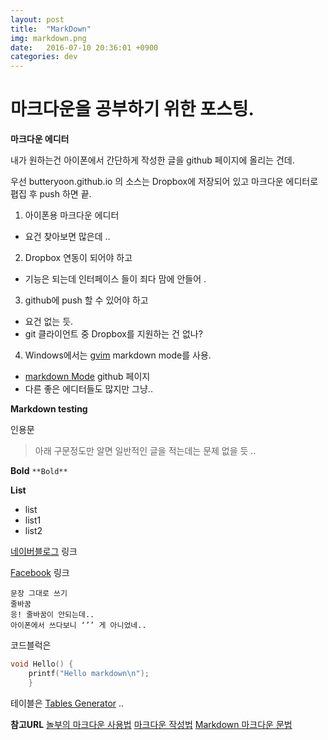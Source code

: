 ```yaml
---
layout: post
title:  "MarkDown"
img: markdown.png
date:   2016-07-10 20:36:01 +0900
categories: dev
---
```


# 마크다운을 공부하기 위한 포스팅. 


**마크다운 에디터**

내가 원하는건 아이폰에서 간단하게 작성한 글을 github 페이지에 올리는 건데. 

우선 butteryoon.github.io 의 소스는 Dropbox에 저장되어 있고 마크다운 에디터로 폅집 후 push 하면 끝. 


1. 아이폰용 마크다운 에디터 
 - 요건 찾아보면 많은데 .. 
2. Dropbox 연동이 되어야 하고
 - 기능은 되는데 인터페이스 들이 죄다 맘에 안들어 . 
3. github에 push 할 수 있어야 하고 
 - 요건 없는 듯. 
 - git 클라이언트 중 Dropbox를 지원하는 건 없나? 
4. Windows에서는 [gvim](https://www.vim.org/download.php) markdown mode를 사용. 
 - [markdown Mode](https://github.com/plasticboy/vim-markdown/) github 페이지
 - 다른 좋은 에디터들도 많지만 그냥..


**Markdown testing**

인용문
> 아래 구문정도만 알면 일반적인 글을 적는데는 문제 없을 듯 .. 

 **Bold** `**Bold**`

**List**

* list
* list1
* list2

[네이버블로그](http://softroom.blog.me) 링크

[Facebook](https://m.facebook.com/softroom75) 링크 

```
문장 그대로 쓰기
줄바꿈
응! 줄바꿈이 안되는데.. 
아이폰에서 쓰다보니 ‘’’ 게 아니었네..
```

코드블럭은 
```c
void Hello() {
	printf("Hello markdown\n");
	}
```

테이블은 [Tables Generator](vhttp://www.tablesgenerator.com/markdown_tables) .. 

**참고URL**
[놀부의 마크다운 사용법](https://nolboo.kim/blog/2014/04/15/how-to-use-markdown/)
[마크다운 작성법](https://gist.github.com/ihoneymon/652be052a0727ad59601)
[Markdown 마크다운 문법](https://simhyejin.github.io/2016/06/30/Markdown-syntax/#index)

<!--stackedit_data:
eyJoaXN0b3J5IjpbMTE5NDY2NDAwNywtMzgwODQwMDAyXX0=
-->
